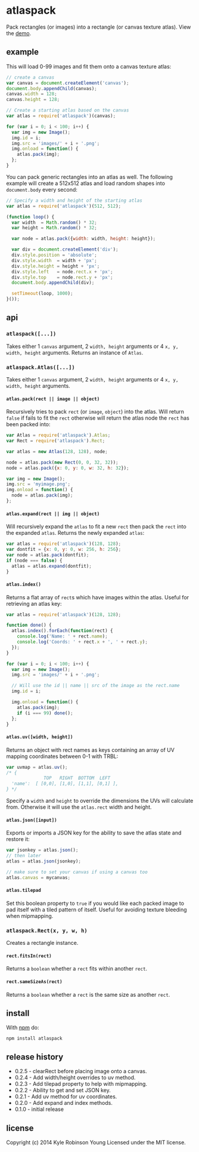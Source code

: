 # atlaspack

Pack rectangles (or images) into a rectangle (or canvas texture atlas). View the
[demo](http://shama.github.com/atlaspack/).

## example
This will load 0-99 images and fit them onto a canvas texture atlas:

```js
// create a canvas
var canvas = document.createElement('canvas');
document.body.appendChild(canvas);
canvas.width = 128;
canvas.height = 128;

// Create a starting atlas based on the canvas
var atlas = require('atlaspack')(canvas);

for (var i = 0; i < 100; i++) {
  var img = new Image();
  img.id = i;
  img.src = 'images/' + i + '.png';
  img.onload = function() {
    atlas.pack(img);
  };
}
```

You can pack generic rectangles into an atlas as well. The following example
will create a 512x512 atlas and load random shapes into `document.body`
every second:

```js
// Specify a width and height of the starting atlas
var atlas = require('atlaspack')(512, 512);

(function loop() {
  var width  = Math.random() * 32;
  var height = Math.random() * 32;

  var node = atlas.pack({width: width, height: height});

  var div = document.createElement('div');
  div.style.position = 'absolute';
  div.style.width  = width + 'px';
  div.style.height = height + 'px';
  div.style.left   = node.rect.x + 'px';
  div.style.top    = node.rect.y + 'px';
  document.body.appendChild(div);

  setTimeout(loop, 1000);
}());
```

## api

### `atlaspack([...])`
Takes either 1 `canvas` argument, 2 `width, height` arguments or 4
`x, y, width, height` arguments. Returns an instance of `Atlas`.

### `atlaspack.Atlas([...])`
Takes either 1 `canvas` argument, 2 `width, height` arguments or 4
`x, y, width, height` arguments.

#### `atlas.pack(rect || image || object)`
Recursively tries to pack `rect` (or `image`, `object`) into the atlas. Will
return `false` if fails to fit the `rect` otherwise will return the atlas node
the `rect` has been packed into:

```js
var Atlas = require('atlaspack').Atlas;
var Rect = require('atlaspack').Rect;

var atlas = new Atlas(128, 128), node;

node = atlas.pack(new Rect(0, 0, 32, 32));
node = atlas.pack({x: 0, y: 0, w: 32, h: 32});

var img = new Image();
img.src = 'myimage.png';
img.onload = function() {
  node = atlas.pack(img);
};
```

#### `atlas.expand(rect || img || object)`
Will recursively expand the `atlas` to fit a new `rect` then pack the `rect`
into the expanded `atlas`. Returns the newly expanded `atlas`:

```js
var atlas = require('atlaspack')(128, 128);
var dontfit = {x: 0, y: 0, w: 256, h: 256};
var node = atlas.pack(dontfit);
if (node === false) {
  atlas = atlas.expand(dontfit);
}
```

#### `atlas.index()`
Returns a flat array of `rect`s which have images within the atlas. Useful for
retrieving an atlas key:

```js
var atlas = require('atlaspack')(128, 128);

function done() {
  atlas.index().forEach(function(rect) {
    console.log('Name: ' + rect.name);
    console.log('Coords: ' + rect.x + ', ' + rect.y);
  });
}

for (var i = 0; i < 100; i++) {
  var img = new Image();
  img.src = 'images/' + i + '.png';

  // Will use the id || name || src of the image as the rect.name
  img.id = i;

  img.onload = function() {
    atlas.pack(img);
    if (i === 99) done();
  };
}
```

#### `atlas.uv([width, height])`
Returns an object with rect names as keys containing an array of UV mapping
coordinates between 0-1 with TRBL:

```js
var uvmap = atlas.uv();
/* {
              TOP   RIGHT  BOTTOM  LEFT
  'name':  [ [0,0], [1,0], [1,1], [0,1] ],
} */
```

Specify a `width` and `height` to override the dimensions the UVs will calculate
from. Otherwise it will use the `atlas.rect` width and height.

#### `atlas.json([input])`
Exports or imports a JSON key for the ability to save the atlas state and
restore it:

```js
var jsonkey = atlas.json();
// then later
atlas = atlas.json(jsonkey);

// make sure to set your canvas if using a canvas too
atlas.canvas = mycanvas;
```

#### `atlas.tilepad`
Set this boolean property to `true` if you would like each packed image to pad
itself with a tiled pattern of itself. Useful for avoiding texture bleeding when
mipmapping.

### `atlaspack.Rect(x, y, w, h)`
Creates a rectangle instance.

#### `rect.fitsIn(rect)`
Returns a `boolean` whether a `rect` fits within another `rect`.

#### `rect.sameSizeAs(rect)`
Returns a `boolean` whether a `rect` is the same size as another `rect`.

## install
With [npm](http://npmjs.org) do:

```
npm install atlaspack
```

## release history
* 0.2.5 - clearRect before placing image onto a canvas.
* 0.2.4 - Add width/height overrides to uv method.
* 0.2.3 - Add tilepad property to help with mipmapping.
* 0.2.2 - Ability to get and set JSON key.
* 0.2.1 - Add uv method for uv coordinates.
* 0.2.0 - Add expand and index methods.
* 0.1.0 - initial release

## license
Copyright (c) 2014 Kyle Robinson Young
Licensed under the MIT license.

